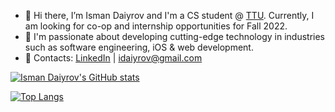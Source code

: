 - 👋 Hi there, I’m Isman Daiyrov and I'm a CS student @ [TTU](ttu.edu). Currently, I am looking for co-op and internship opportunities for Fall 2022.
- 👀 I'm passionate about developing cutting-edge technology in industries such as software engineering, iOS & web development.
- 📩 Contacts: [LinkedIn](https://www.linkedin.com/in/idaiyrov/) | idaiyrov@gmail.com

[![Isman Daiyrov's GitHub stats](https://github-readme-stats.vercel.app/api?username=IsmanDaiyrov&show_icons=true&theme=dark)](https://github.com/anuraghazra/github-readme-stats)

[![Top Langs](https://github-readme-stats.vercel.app/api/top-langs/?username=IsmanDaiyrov&layout=compact&theme=dark)](https://github.com/anuraghazra/github-readme-stats)


<!---
IsmanDaiyrov/IsmanDaiyrov is a ✨ special ✨ repository because its `README.md` (this file) appears on your GitHub profile.
You can click the Preview link to take a look at your changes.
--->
